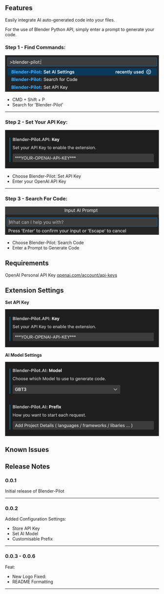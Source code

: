 ## **Features**

Easily integrate AI auto-generated code into your files.

For the use of Blender Python API, simply enter a prompt to generate your code.


### Step 1 - **Find Commands**:
![Blender-Pilot: Command List](https://github.com/tomcodedthis/blender-pilot/blob/master/images/commands.png?raw=true)
- CMD + Shift + P
- Search for 'Blender-Pilot'

---

### Step 2 - **Set Your API Key**:
![Blender-Pilot: Set API Key](https://github.com/tomcodedthis/blender-pilot/raw/master/images/apiKey.png)
- Choose Blender-Pilot: Set API Key
- Enter your OpenAI API Key

---

### Step 3 - **Search For Code**:
![Blender-Pilot: Enter a Prompt](https://github.com/tomcodedthis/blender-pilot/raw/master/images/search.png)
- Choose Blender-Pilot: Search Code
- Enter a Prompt to Generate Code


## Requirements

OpenAI Personal API Key [openai.com/account/api-keys](https://beta.openai.com/api-keys)


## Extension Settings
**Set API Key**

![Blender-Pilot: Set API Key](https://github.com/tomcodedthis/blender-pilot/blob/master/images/apiKey.png?raw=true)

**AI Model Settings**

![Blender-Pilot: AI Model Settings](https://github.com/tomcodedthis/blender-pilot/blob/master/images/aiSettings.png?raw=true)


## Known Issues


## Release Notes


### 0.0.1
Initial release of Blender-Pilot

---


### 0.0.2
Added Configuration Settings:
- Store API Key
- Set AI Model
- Customisable Prefix

---

### 0.0.3 - 0.0.6
Feat:
- New Logo
Fixed:
- README Formatting

---
